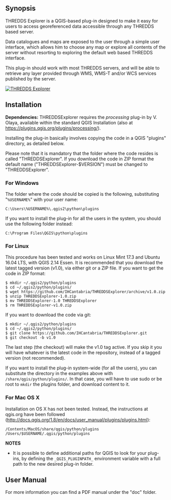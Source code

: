 ## Synopsis

THREDDS Explorer is a QGIS-based plug-in designed to make it easy for users to access georeferenced data accessible through any THREDDS based server.  

Data catalogues and maps are exposed to the user through a simple user interface, which allows him to choose any map or explore all contents of the server without resorting to exploring the default web based THREDDS interface.

This plug-in should work with most THREDDS servers, and will be able to retrieve any layer provided through WMS, WMS-T and/or WCS services published by the server.

[![THREDDS Explorer](https://raw.githubusercontent.com/IHCantabria/THREDDSExplorer/master/doc/video.jpg)](https://vimeo.com/167414368)

## Installation

**Dependencies:** THREDDSExplorer requires the *processing* plug-in by V. Olaya, available within the standard QGIS Installation (also at https://plugins.qgis.org/plugins/processing/).

Installing the plug-in basically involves copying the code in a QGIS "plugins" directory, as detailed below.

Please note that it is mandatory that the folder where the code resides is called "THREDDSExplorer". If you download the code in ZIP format the default name ("THREDDSExplorer-$VERSION") must be changed to "THREDDSExplorer".

### For Windows

The folder where the code should be copied is the following, substituting "`%USERNAME%`" with your user name:

    C:\Users\%USERNAME%\.qgis2\python\plugins

If you want to install the plug-in for all the users in the system, you should use the following folder instead:

    C:\Program Files\QGIS\python\plugins

### For Linux

This procedure has been tested and works on Linux Mint 17.3 and Ubuntu 16.04 LTS, with QGIS 2.14 Essen. It is recommended that you download the latest tagged version (v1.0), via either git or a ZIP file. If you want to get the code in ZIP format:

    $ mkdir ~/.qgis2/python/plugins
    $ cd ~/.qgis2/python/plugins/
    $ wget https://github.com/IHCantabria/THREDDSExplorer/archive/v1.0.zip
    $ unzip THREDDSExplorer-1.0.zip
    $ mv THREDDSExplorer-1.0 THREDDSExplorer
    $ rm THREDDSExplorer-v1.0.zip

If you want to download the code via git:

    $ mkdir ~/.qgis2/python/plugins
    $ cd ~/.qgis2/python/plugins/
    $ git clone https://github.com/IHCantabria/THREDDSExplorer.git
    $ git checkout -b v1.0

The last step (the checkout) will make the v1.0 tag active. If you skip it you will have whatever is the latest code in the repository, instead of a tagged version (not recommended).

If you want to install the plug-in system-wide (for all the users), you can substitute the directory in the examples above with `/share/qgis/python/plugins/`. In that case, you will have to use sudo or be root to `mkdir` the plugins folder, and download content to it.

### For Mac OS X

Installation on OS X has not been tested. Instead, the instructions at qgis.org have been followed (http://docs.qgis.org/1.8/en/docs/user_manual/plugins/plugins.html):

    /Contents/MacOS/share/qgis/python/plugins
    /Users/$USERNAME/.qgis/python/plugins

**NOTES**

* It is possible to define additional paths for QGIS to look for your plug-ins, by defining the `_QGIS_PLUGINPATH_` environment variable with a full path to the new desired plug-in folder.

## User Manual

For more information you can find a PDF manual under the "doc" folder.
